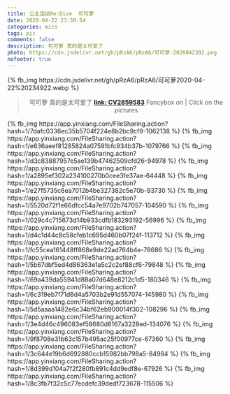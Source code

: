 ```yaml
---
title: 公主连结Re:Dive  可可萝
date: 2020-04-22 23:50:54
categories: mics
tags: pic
comments: false
description: 可可萝 真的是太可爱了
photo: https://cdn.jsdelivr.net/gh/pRzA6/pRzA6/可可萝-2020042302.png
nofooter: true
---
```

<div><p>
	{% fb_img https://cdn.jsdelivr.net/gh/pRzA6/pRzA6/可可萝2020-04-22%20234922.webp %}
</p></div>


<div align="center">

> 可可萝 真的是太可爱了
> [**link: CV2859583**](https://www.bilibili.com/read/cv2859583/)
>  Fancybox on | Click on the pictures

</div>

<div>
	<p>
{% fb_img https://app.yinxiang.com/FileSharing.action?hash=1/7dafc0336ec35b5704f224e8b2bc9cf9-1062138 %}
{% fb_img https://app.yinxiang.com/FileSharing.action?hash=1/e636aeef81285824a07591bfc934b37b-1079766 %}
{% fb_img https://app.yinxiang.com/FileSharing.action?hash=1/d3c83887957e5ae139b47462509cfd26-94978  %}
{% fb_img https://app.yinxiang.com/FileSharing.action?hash=1/a2895ef302a234100270b0cee3fe37ae-64448  %}
{% fb_img https://app.yinxiang.com/FileSharing.action?hash=1/e27f5735c6ea7012b4be327382c5e70b-93730  %}
{% fb_img https://app.yinxiang.com/FileSharing.action?hash=1/5520d72f1e66dfcc54a7e9702b747057-104590 %}
{% fb_img https://app.yinxiang.com/FileSharing.action?hash=1/029c4c715673d14b933cdfb183293192-56996  %}
{% fb_img https://app.yinxiang.com/FileSharing.action?hash=1/d4c1d44c8c58cfeb1c695d460b07f24f-113712 %}
{% fb_img https://app.yinxiang.com/FileSharing.action?hash=1/fc55cea161448ff868e9de22ad764b4e-78686  %}
{% fb_img https://app.yinxiang.com/FileSharing.action?hash=1/5b67dbf5ed4d86363e1a5c2c2ef88cf6-79848  %}
{% fb_img https://app.yinxiang.com/FileSharing.action?hash=1/69a439da55941d88a07d648e8212c1d5-180346 %}
{% fb_img https://app.yinxiang.com/FileSharing.action?hash=1/6c319eb7f71d6d4a5703b2e91d557074-145980 %}
{% fb_img https://app.yinxiang.com/FileSharing.action?hash=1/5d5aaaa1482e6c34bf62eb900014f302-108296 %}
{% fb_img https://app.yinxiang.com/FileSharing.action?hash=1/3e4d46c496083ef58680d8167a3228ed-134076 %}
{% fb_img https://app.yinxiang.com/FileSharing.action?hash=1/9f8708e31b63c157b495ac25f00977ce-67360  %}
{% fb_img https://app.yinxiang.com/FileSharing.action?hash=1/3c644e19b6d692880ccb15982bb798a5-84984  %}
{% fb_img https://app.yinxiang.com/FileSharing.action?hash=1/8d399d104a7f2f280fb891c4dd9edf8e-67926  %}
{% fb_img https://app.yinxiang.com/FileSharing.action?hash=1/8c3fb7f32c5c77ecdefc39dedf723678-115506 %}
	</p>
</div>

<!-- {% fb_img https://app.yinxiang.com/FileSharing.action?hash=1/793d9a0dc44ac7ede8f3b5421fb7ab6b-1791510 %}
{% fb_img https://app.yinxiang.com/FileSharing.action?hash=1/2a9dbffe6a22629c56ae9c64f022bfa2-2193541 %}
{% fb_img https://app.yinxiang.com/FileSharing.action?hash=1/61cee48c9ebeb794d7592a28056b223e-860808  %}
{% fb_img https://app.yinxiang.com/FileSharing.action?hash=1/c37ab42929b09717430a01aad4495371-1837726 %}
{% fb_img https://app.yinxiang.com/FileSharing.action?hash=1/7ef5ad88e30c12a430a15e42f5a9de72-1179628 %}
{% fb_img https://app.yinxiang.com/FileSharing.action?hash=1/d16a0200d545facb0725284ed1da7afd-1434793 %}
{% fb_img https://app.yinxiang.com/FileSharing.action?hash=1/10488a256b62bc4878d3d159efdf7e48-2410421 %}
{% fb_img https://app.yinxiang.com/FileSharing.action?hash=1/44e64bab5ae45de031807ba1a8d0e530-1435875 %}
{% fb_img https://app.yinxiang.com/FileSharing.action?hash=1/7d8589370073dd02b415d54e8ad9b11e-1599658 %}
{% fb_img https://app.yinxiang.com/FileSharing.action?hash=1/e8d5dc85b82d91438a52b6b4e2e27e62-1717047 %}
{% fb_img https://app.yinxiang.com/FileSharing.action?hash=1/7b8235c6d504ee5390c175ca0504c2dd-1638708 %}
{% fb_img https://app.yinxiang.com/FileSharing.action?hash=1/24c35a6f97e5f8efa4afad3e5f60e15c-1601085 %}
{% fb_img https://app.yinxiang.com/FileSharing.action?hash=1/d2204a17bf22504873717df4cc0fd545-1173385 %}
{% fb_img https://app.yinxiang.com/FileSharing.action?hash=1/e58e27e84896e75fafe5793c471b464a-2184815 %}
{% fb_img https://app.yinxiang.com/FileSharing.action?hash=1/f6af77d942ccac48c6cbc8074bb59300-2612175 %}
{% fb_img https://app.yinxiang.com/FileSharing.action?hash=1/1426e1f19790ea23f9b68234fb064adf-2357038 %}
{% fb_img https://app.yinxiang.com/FileSharing.action?hash=1/570b52a7fd0e01dfb5a91415797b5c92-1026736 %} -->